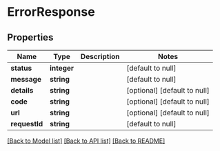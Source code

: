 # ErrorResponse

## Properties
Name | Type | Description | Notes
------------ | ------------- | ------------- | -------------
**status** | **integer** |  | [default to null]
**message** | **string** |  | [default to null]
**details** | **string** |  | [optional] [default to null]
**code** | **string** |  | [optional] [default to null]
**url** | **string** |  | [optional] [default to null]
**requestId** | **string** |  | [default to null]

[[Back to Model list]](../README.md#documentation-for-models) [[Back to API list]](../README.md#documentation-for-api-endpoints) [[Back to README]](../README.md)


